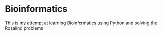 # Bioinformatics
This is my attempt at learning Bioinformatics using Python and solving the Rosalind problems
